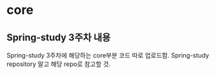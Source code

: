 # core
## Spring-study 3주차 내용
Spring-study 3주차에 해당하는 core부분 코드 따로 업로드함.
Spring-study repository 말고 해당 repo로 참고할 것.
